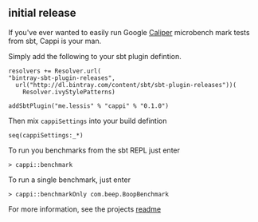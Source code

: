 ## initial release

If you've ever wanted to easily run Google [Caliper](https://code.google.com/p/caliper/) microbench mark tests from sbt, Cappi is your man.

Simply add the following to your sbt plugin defintion.

    resolvers += Resolver.url(
    "bintray-sbt-plugin-releases",
      url("http://dl.bintray.com/content/sbt/sbt-plugin-releases"))(
        Resolver.ivyStylePatterns)
                                
    addSbtPlugin("me.lessis" % "cappi" % "0.1.0")
                                    
Then mix `cappiSettings` into your build defintion
                                    
    seq(cappiSettings:_*)
    
    
To run you benchmarks from the sbt REPL just enter

    > cappi::benchmark
    
To run a single benchmark, just enter

    > cappi::benchmarkOnly com.beep.BoopBenchmark
    
For more information, see the projects [readme](https://github.com/softprops/cappi#readme)
